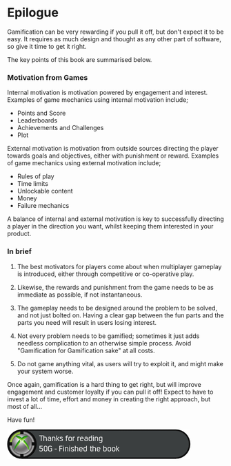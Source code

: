 # Epilogue

Gamification can be very rewarding if you pull it off, but don't expect it to be easy. It requires as much design and thought as any other part of software, so give it time to get it right.

The key points of this book are summarised below.

### Motivation from Games

Internal motivation is motivation powered by engagement and interest. Examples of game mechanics using internal motivation include;

* Points and Score
* Leaderboards
* Achievements and Challenges
* Plot

External motivation is motivation from outside sources directing the player towards goals and objectives, either with punishment or reward. Examples of game mechanics using external motivation include;

* Rules of play
* Time limits
* Unlockable content
* Money
* Failure mechanics

A balance of internal and external motivation is key to successfully directing a player in the direction you want, whilst keeping them interested in your product.

### In brief


1. The best motivators for players come about when multiplayer gameplay is introduced, either through competitive or co-operative play.

1. Likewise, the rewards and punishment from the game needs to be as immediate as possible, if not instantaneous.

1. The gameplay needs to be designed around the problem to be solved, and not just bolted on. Having a clear gap between the fun parts and the parts you need will result in users losing interest.

1. Not every problem needs to be gamified; sometimes it just adds needless complication to an otherwise simple process. Avoid "Gamification for Gamification sake" at all costs.

1. Do not game anything vital, as users will try to exploit it, and might make your system worse.

Once again, gamification is a hard thing to get right, but will improve engagement and customer loyalty if you can pull it off! Expect to have to invest a lot of time, effort and money in creating the right approach, but most of all...

Have fun!

![Achievement](../images/achievement.gif)
